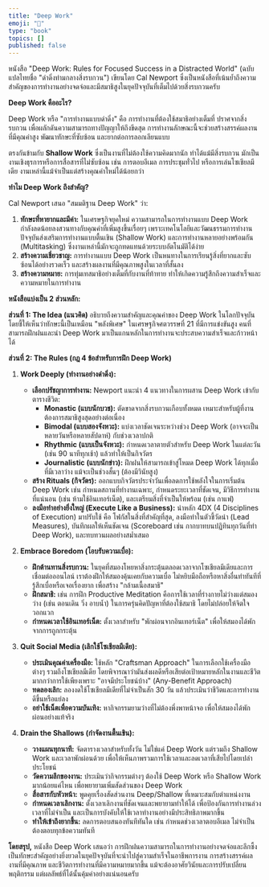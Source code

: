 ```yaml
---
title: "Deep Work"
emoji: "🤖"
type: "book" 
topics: []
published: false
---
```



หนังสือ "Deep Work: Rules for Focused Success in a Distracted World" (ฉบับแปลไทยชื่อ "ดำดิ่งท่ามกลางสิ่งรบกวน") เขียนโดย Cal Newport ซึ่งเป็นหนังสือที่เน้นย้ำถึงความสำคัญของการทำงานอย่างจดจ่อและมีสมาธิสูงในยุคปัจจุบันที่เต็มไปด้วยสิ่งรบกวนครับ

**Deep Work คืออะไร?**

Deep Work หรือ "การทำงานแบบดำดิ่ง" คือ การทำงานที่ต้องใช้สมาธิอย่างเต็มที่ ปราศจากสิ่งรบกวน เพื่อผลักดันความสามารถทางปัญญาให้ถึงขีดสุด การทำงานลักษณะนี้จะช่วยสร้างสรรค์ผลงานที่มีคุณค่าสูง พัฒนาทักษะที่ซับซ้อน และยากต่อการลอกเลียนแบบ

ตรงกันข้ามกับ **Shallow Work** ซึ่งเป็นงานที่ไม่ต้องใช้ความคิดมากนัก ทำได้แม้มีสิ่งรบกวน มักเป็นงานเชิงธุรการหรือการสื่อสารที่ไม่ซับซ้อน เช่น การตอบอีเมล การประชุมทั่วไป หรือการเล่นโซเชียลมีเดีย งานเหล่านี้แม้จำเป็นแต่สร้างคุณค่าใหม่ได้น้อยกว่า

**ทำไม Deep Work ถึงสำคัญ?**

Cal Newport เสนอ "สมมติฐาน Deep Work" ว่า:

1.  **ทักษะที่หายากและมีค่า:** ในเศรษฐกิจยุคใหม่ ความสามารถในการทำงานแบบ Deep Work กำลังลดน้อยลงสวนทางกับคุณค่าที่เพิ่มสูงขึ้นเรื่อยๆ เพราะเทคโนโลยีและวัฒนธรรมการทำงานปัจจุบันส่งเสริมการทำงานแบบตื้นเขิน (Shallow Work) และการทำงานหลายอย่างพร้อมกัน (Multitasking) ซึ่งงานเหล่านี้มักจะถูกทดแทนด้วยระบบอัตโนมัติได้ง่าย
2.  **สร้างความเชี่ยวชาญ:** การทำงานแบบ Deep Work เป็นหนทางในการเรียนรู้สิ่งที่ยากและซับซ้อนได้อย่างรวดเร็ว และสร้างผลงานที่มีคุณภาพสูงในเวลาที่สั้นลง
3.  **สร้างความหมาย:** การทุ่มเทสมาธิอย่างเต็มที่กับงานที่ท้าทาย ทำให้เกิดความรู้สึกถึงความสำเร็จและความหมายในการทำงาน

**หนังสือแบ่งเป็น 2 ส่วนหลัก:**

**ส่วนที่ 1: The Idea (แนวคิด)**
อธิบายถึงความสำคัญและคุณค่าของ Deep Work ในโลกปัจจุบัน โดยชี้ให้เห็นว่าทักษะนี้เป็นเหมือน "พลังพิเศษ" ในเศรษฐกิจศตวรรษที่ 21 ที่มีการแข่งขันสูง คนที่สามารถฝึกฝนและนำ Deep Work มาเป็นแกนหลักในการทำงานจะประสบความสำเร็จและก้าวหน้าได้

**ส่วนที่ 2: The Rules (กฎ 4 ข้อสำหรับการฝึก Deep Work)**

1.  **Work Deeply (ทำงานอย่างดำดิ่ง):**
    *   **เลือกปรัชญาการทำงาน:** Newport แนะนำ 4 แนวทางในการผสาน Deep Work เข้ากับตารางชีวิต:
        *   **Monastic (แบบนักบวช):** ตัดขาดจากสิ่งรบกวนเกือบทั้งหมด เหมาะสำหรับผู้ที่งานต้องการสมาธิสูงสุดอย่างต่อเนื่อง
        *   **Bimodal (แบบสองจังหวะ):** แบ่งเวลาชัดเจนระหว่างช่วง Deep Work (อาจจะเป็นหลายวันหรือหลายสัปดาห์) กับช่วงเวลาปกติ
        *   **Rhythmic (แบบเป็นจังหวะ):** กำหนดเวลาตายตัวสำหรับ Deep Work ในแต่ละวัน (เช่น 90 นาทีทุกเช้า) แล้วทำให้เป็นกิจวัตร
        *   **Journalistic (แบบนักข่าว):** ฝึกฝนให้สามารถเข้าสู่โหมด Deep Work ได้ทุกเมื่อที่มีเวลาว่าง แม้จะเป็นช่วงสั้นๆ (ต้องมีวินัยสูง)
    *   **สร้าง Rituals (กิจวัตร):** ออกแบบกิจวัตรประจำวันเพื่อลดการใช้พลังใจในการเริ่มต้น Deep Work เช่น กำหนดสถานที่ทำงานเฉพาะ, กำหนดระยะเวลาที่ชัดเจน, มีวิธีการทำงานที่แน่นอน (เช่น ห้ามใช้อินเทอร์เน็ต), และเตรียมสิ่งที่จำเป็นให้พร้อม (เช่น กาแฟ)
    *   **ลงมือทำอย่างยิ่งใหญ่ (Execute Like a Business):** นำหลัก 4DX (4 Disciplines of Execution) มาปรับใช้ คือ โฟกัสในสิ่งที่สำคัญที่สุด, ลงมือทำในตัวชี้วัดนำ (Lead Measures), บันทึกผลให้เห็นชัดเจน (Scoreboard เช่น กากบาทบนปฏิทินทุกวันที่ทำ Deep Work), และทบทวนผลอย่างสม่ำเสมอ

2.  **Embrace Boredom (โอบรับความเบื่อ):**
    *   **ฝึกต้านทานสิ่งรบกวน:** ในยุคที่สมองโหยหาสิ่งกระตุ้นตลอดเวลาจากโซเชียลมีเดียและการเชื่อมต่อออนไลน์ เราต้องฝึกให้สมองคุ้นเคยกับความเบื่อ ไม่หยิบมือถือหรือหาสิ่งอื่นทำทันทีที่รู้สึกเบื่อหรือเจอเรื่องยาก เพื่อสร้าง "กล้ามเนื้อสมาธิ"
    *   **ฝึกสมาธิ:** เช่น การฝึก Productive Meditation คือการใช้เวลาที่ร่างกายไม่ว่างแต่สมองว่าง (เช่น ตอนเดิน วิ่ง อาบน้ำ) ในการครุ่นคิดปัญหาที่ต้องใช้สมาธิ โดยไม่ปล่อยให้จิตใจวอกแวก
    *   **กำหนดเวลาใช้อินเทอร์เน็ต:** ตั้งเวลาสำหรับ "พักผ่อนจากอินเทอร์เน็ต" เพื่อให้สมองได้พักจากการถูกกระตุ้น

3.  **Quit Social Media (เลิกใช้โซเชียลมีเดีย):**
    *   **ประเมินคุณค่าเครื่องมือ:** ใช้หลัก "Craftsman Approach" ในการเลือกใช้เครื่องมือต่างๆ รวมถึงโซเชียลมีเดีย โดยพิจารณาว่ามันส่งผลดีหรือเสียต่อเป้าหมายหลักในงานและชีวิต มากกว่าการใช้เพียงเพราะ "อาจมีประโยชน์บ้าง" (Any-Benefit Approach)
    *   **ทดลองเลิก:** ลองงดใช้โซเชียลมีเดียที่ไม่จำเป็นสัก 30 วัน แล้วประเมินว่าชีวิตและการทำงานดีขึ้นหรือแย่ลง
    *   **อย่าใช้เน็ตเพื่อความบันเทิง:** หากิจกรรมยามว่างที่ไม่ต้องพึ่งพาหน้าจอ เพื่อให้สมองได้พักผ่อนอย่างแท้จริง

4.  **Drain the Shallows (กำจัดงานตื้นเขิน):**
    *   **วางแผนทุกนาที:** จัดตารางเวลาสำหรับทั้งวัน ไม่ใช่แค่ Deep Work แต่รวมถึง Shallow Work และเวลาพักผ่อนด้วย เพื่อให้เห็นภาพรวมการใช้เวลาและลดเวลาที่เสียไปโดยเปล่าประโยชน์
    *   **วัดความลึกของงาน:** ประเมินว่ากิจกรรมต่างๆ ต้องใช้ Deep Work หรือ Shallow Work มากน้อยแค่ไหน เพื่อพยายามเพิ่มสัดส่วนของ Deep Work
    *   **สื่อสารกับหัวหน้า:** พูดคุยเรื่องสัดส่วนงาน Deep/Shallow ที่เหมาะสมกับตำแหน่งงาน
    *   **กำหนดเวลาเลิกงาน:** ตั้งเวลาเลิกงานที่ชัดเจนและพยายามทำให้ได้ เพื่อป้องกันการทำงานล่วงเวลาที่ไม่จำเป็น และเป็นการบังคับให้ใช้เวลาทำงานอย่างมีประสิทธิภาพมากขึ้น
    *   **ทำให้เข้าถึงยากขึ้น:** ลดการตอบสนองทันทีทันใด เช่น กำหนดช่วงเวลาตอบอีเมล ไม่จำเป็นต้องตอบทุกข้อความทันที

**โดยสรุป,** หนังสือ Deep Work เสนอว่า การฝึกฝนความสามารถในการทำงานอย่างจดจ่อและลึกซึ้งเป็นทักษะสำคัญอย่างยิ่งยวดในยุคปัจจุบันที่จะนำไปสู่ความสำเร็จในอาชีพการงาน การสร้างสรรค์ผลงานที่มีคุณภาพ และชีวิตการทำงานที่มีความหมายมากขึ้น แม้จะต้องอาศัยวินัยและการปรับเปลี่ยนพฤติกรรม แต่ผลลัพธ์ที่ได้นั้นคุ้มค่าอย่างแน่นอนครับ